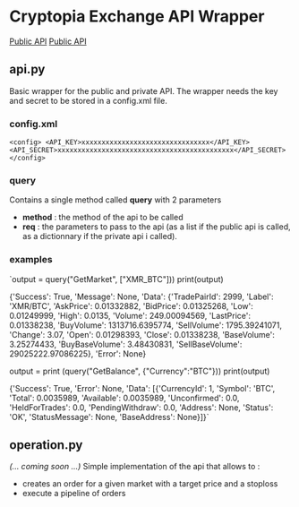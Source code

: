 # Cryptopia Exchange API Wrapper

[Public API](https://support.cryptopia.co.nz/csm?id=kb_article&sys_id=40e9c310dbf9130084ed147a3a9619eb)
[Public API](https://support.cryptopia.co.nz/csm?id=kb_article&sys_id=a75703dcdbb9130084ed147a3a9619bc)

## api.py
Basic wrapper for the public and private API.
The wrapper needs the key and secret to be stored in a config.xml file.

### config.xml
`<config>
<API_KEY>xxxxxxxxxxxxxxxxxxxxxxxxxxxxxxxx</API_KEY>
<API_SECRET>xxxxxxxxxxxxxxxxxxxxxxxxxxxxxxxxxxxxxxxxxxxx</API_SECRET>
</config>`

### query
Contains a single method called **query** with 2 parameters
- **method** : the method of the api to be called
- **req** : the parameters to pass to the api (as a list if the public api is called, as a dictionnary if the private api i called).

### examples 
`output = query("GetMarket", ["XMR_BTC"]))
print(output)

{'Success': True, 'Message': None, 'Data': {'TradePairId': 2999, 'Label': 'XMR/BTC', 'AskPrice': 0.01332882, 'BidPrice': 0.01325268, 'Low': 0.01249999, 'High': 0.0135, 'Volume': 249.00094569, 'LastPrice': 0.01338238, 'BuyVolume': 1313716.6395774, 'SellVolume': 1795.39241071, 'Change': 3.07, 'Open': 0.01298393, 'Close': 0.01338238, 'BaseVolume': 3.25274433, 'BuyBaseVolume': 3.48430831, 'SellBaseVolume': 29025222.97086225}, 'Error': None}

output = print (query("GetBalance", {"Currency":"BTC"}))
print(output)

{'Success': True, 'Error': None, 'Data': [{'CurrencyId': 1, 'Symbol': 'BTC', 'Total': 0.0035989, 'Available': 0.0035989, 'Unconfirmed': 0.0, 'HeldForTrades': 0.0, 'PendingWithdraw': 0.0, 'Address': None, 'Status': 'OK', 'StatusMessage': None, 'BaseAddress': None}]}`

## operation.py 
_(... coming soon ...)_
Simple implementation of the api that allows to : 
- creates an order for a given market with a target price and a stoploss
- execute a pipeline of orders


